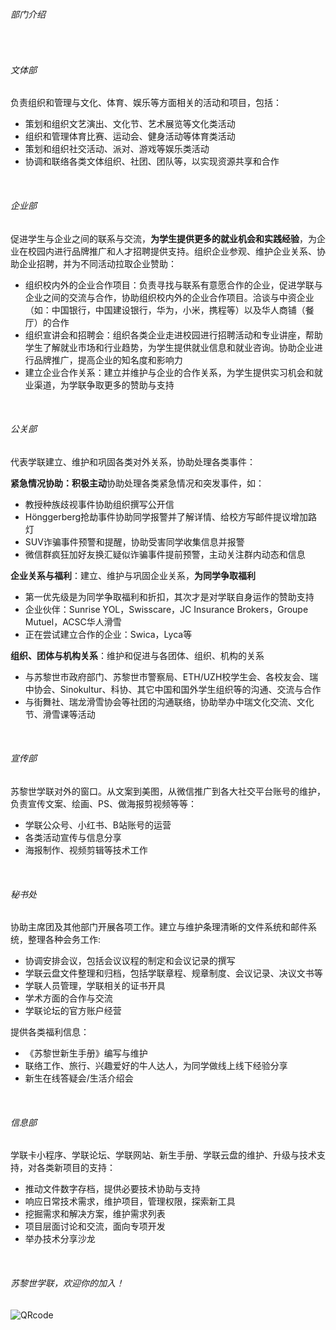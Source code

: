 ###### 部门介绍

&nbsp;
###### 文体部
负责组织和管理与文化、体育、娱乐等方面相关的活动和项目，包括：
* 策划和组织文艺演出、文化节、艺术展览等文化类活动
* 组织和管理体育比赛、运动会、健身活动等体育类活动
* 策划和组织社交活动、派对、游戏等娱乐类活动
* 协调和联络各类文体组织、社团、团队等，以实现资源共享和合作

&nbsp;
###### 企业部
促进学生与企业之间的联系与交流，**为学生提供更多的就业机会和实践经验**，为企业在校园内进行品牌推广和人才招聘提供支持。组织企业参观、维护企业关系、协助企业招聘，并为不同活动拉取企业赞助：
* 组织校内外的企业合作项目：负责寻找与联系有意愿合作的企业，促进学联与企业之间的交流与合作，协助组织校内外的企业合作项目。洽谈与中资企业（如：中国银行，中国建设银行，华为，小米，携程等）以及华人商铺（餐厅）的合作
* 组织宣讲会和招聘会：组织各类企业走进校园进行招聘活动和专业讲座，帮助学生了解就业市场和行业趋势，为学生提供就业信息和就业咨询。协助企业进行品牌推广，提高企业的知名度和影响力
* 建立企业合作关系：建立并维护与企业的合作关系，为学生提供实习机会和就业渠道，为学联争取更多的赞助与支持

&nbsp;
###### 公关部
代表学联建立、维护和巩固各类对外关系，协助处理各类事件： 

**紧急情况协助：积极主动**协助处理各类紧急情况和突发事件，如：
* 教授种族歧视事件协助组织撰写公开信
* Hönggerberg抢劫事件协助同学报警并了解详情、给校方写邮件提议增加路灯
* SUV诈骗事件预警和提醒，协助受害同学收集信息并报警
* 微信群疯狂加好友换汇疑似诈骗事件提前预警，主动关注群内动态和信息

**企业关系与福利**：建立、维护与巩固企业关系，**为同学争取福利**
* 第一优先级是为同学争取福利和折扣，其次才是对学联自身运作的赞助支持
* 企业伙伴：Sunrise YOL，Swisscare，JC Insurance Brokers，Groupe Mutuel，ACSC华人滑雪
* 正在尝试建立合作的企业：Swica，Lyca等

**组织、团体与机构关系**：维护和促进与各团体、组织、机构的关系
* 与苏黎世市政府部门、苏黎世市警察局、ETH/UZH校学生会、各校友会、瑞中协会、Sinokultur、科协、其它中国和国外学生组织等的沟通、交流与合作
* 与街舞社、瑞龙滑雪协会等社团的沟通联络，协助举办中瑞文化交流、文化节、滑雪课等活动

&nbsp;
###### 宣传部
苏黎世学联对外的窗口。从文案到美图，从微信推广到各大社交平台账号的维护，负责宣传文案、绘画、PS、做海报剪视频等等：
* 学联公众号、小红书、B站账号的运营
* 各类活动宣传与信息分享
* 海报制作、视频剪辑等技术工作

&nbsp;
###### 秘书处
协助主席团及其他部门开展各项工作。建立与维护条理清晰的文件系统和邮件系统，整理各种会务工作:
* 协调安排会议，包括会议议程的制定和会议记录的撰写
* 学联云盘文件整理和归档，包括学联章程、规章制度、会议记录、决议文书等
* 学联人员管理，学联相关的证书开具
* 学术方面的合作与交流
* 学联论坛的官方账户经营

提供各类福利信息：
* 《苏黎世新生手册》编写与维护
* 联络工作、旅行、兴趣爱好的牛人达人，为同学做线上线下经验分享
* 新生在线答疑会/生活介绍会

&nbsp;
###### 信息部
学联卡小程序、学联论坛、学联网站、新生手册、学联云盘的维护、升级与技术支持，对各类新项目的支持：
* 推动文件数字存档，提供必要技术协助与支持
* 响应日常技术需求，维护项目，管理权限，探索新工具
* 挖掘需求和解决方案，维护需求列表
* 项目层面讨论和交流，面向专项开发
* 举办技术分享沙龙

&nbsp;
###### 苏黎世学联，欢迎你的加入！
![QRcode](recruit.jpg)
